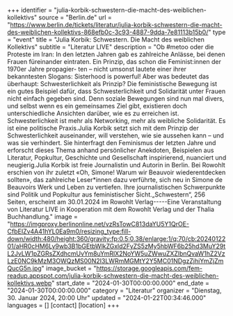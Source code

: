 +++
identifier = "julia-korbik-schwestern-die-macht-des-weiblichen-kollektivs"
source = "Berlin.de"
url = "https://www.berlin.de/tickets/literatur/julia-korbik-schwestern-die-macht-des-weiblichen-kollektivs-868efb0c-3c93-4887-9dda-7e81113b15b0/"
type = "event"
title = "Julia Korbik: Schwestern. Die Macht des weiblichen Kollektivs"
subtitle = "Literatur LIVE"
description = "Ob #metoo oder die Proteste im Iran: In den letzten Jahren gab es zahlreiche Anlässe, bei denen Frauen füreinander eintraten. Ein Prinzip, das schon die Feminist:innen der 1970er Jahre propagier- ten – nicht umsonst lautete einer ihrer bekanntesten Slogans: Sisterhood is powerful! Aber was bedeutet das überhaupt: Schwesterlichkeit als Prinzip? Die feministische Bewegung ist ein gutes Beispiel dafür, dass Schwesterlichkeit und Solidarität unter Frauen nicht einfach gegeben sind. Denn soziale Bewegungen sind nun mal divers, und selbst wenn es ein gemeinsames Ziel gibt, existieren doch unterschiedliche Ansichten darüber, wie es zu erreichen ist. Schwesterlichkeit ist mehr als Networking, mehr als weibliche Solidarität. Es ist eine politische Praxis.Julia Korbik setzt sich mit dem Prinzip der Schwesterlichkeit auseinander, will verstehen, wie sie aussehen kann – und was sie verhindert. Sie hinterfragt den Feminismus der letzten Jahre und erforscht dieses Thema anhand persönlicher Anekdoten, Beispielen aus Literatur, Popkultur, Geschichte und Gesellschaft inspirierend, nuanciert und neugierig.Julia Korbik ist freie Journalistin und Autorin in Berlin. Bei Rowohlt erschien von ihr zuletzt «Oh, Simone! Warum wir Beauvoir wiederentdecken sollten», das zahlreiche Leser*innen dazu verführte, sich neu in Simone de Beauvoirs Werk und Leben zu vertiefen. Ihre journalistischen Schwerpunkte sind Politik und Popkultur aus feministischer Sicht.„Schwestern“, 256 Seiten, erscheint am 30.01.2024 im Rowohlt Verlag-----Eine Veranstaltung von Literatur LIVE in Kooperation mit dem Rowohlt Verlag und der Thalia Buchhandlung."
image = "https://imgproxy.berlinonline.net/vzRsTowC813daYU5Y1QrOE-CfbEIZv4A41hYL0Ea9m0/resizing_type:fill-down/width:480/height:360/gravity:fp:0.5:0.38/enlarge:1/q:70/cb:2024012201/aHR0cHM6Ly9wb3B1bGEtbWlkZGxld2FyZS5zMy5hbWF6b25hd3MuY29tL2JvLW1pZGRsZXdhcmUvYm8uYmRlX2NoYW5uZWwuZXZlbnQvaW1hZ2VzLzE0NC9kMzM3OWQzMS00N2I3LWRmMGMtY2Y5MC01NDgzZjhiYmZjZmQucG5n.jpg"
image_bucket = "https://storage.googleapis.com/fem-readup.appspot.com/julia-korbik-schwestern-die-macht-des-weiblichen-kollektivs.webp"
start_date = "2024-01-30T00:00:00.000"
end_date = "2024-01-30T00:00:00.000"
category = "Literatur"
organizer = "Dienstag, 30. Januar 2024, 20:00 Uhr"
updated = "2024-01-22T00:34:46.000"
languages = []
[contact]
[location]
+++